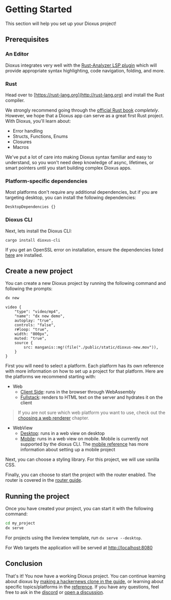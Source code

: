 # Getting Started

This section will help you set up your Dioxus project!

## Prerequisites

### An Editor

Dioxus integrates very well with the [Rust-Analyzer LSP plugin](https://rust-analyzer.github.io) which will provide appropriate syntax highlighting, code navigation, folding, and more.

### Rust

Head over to [https://rust-lang.org](http://rust-lang.org) and install the Rust compiler.

We strongly recommend going through the [official Rust book](https://doc.rust-lang.org/book/ch01-00-getting-started.html) _completely_. However, we hope that a Dioxus app can serve as a great first Rust project. With Dioxus, you'll learn about:

- Error handling
- Structs, Functions, Enums
- Closures
- Macros

We've put a lot of care into making Dioxus syntax familiar and easy to understand, so you won't need deep knowledge of async, lifetimes, or smart pointers until you start building complex Dioxus apps.

### Platform-specific dependencies

Most platforms don't require any additional dependencies, but if you are targeting desktop, you can install the following dependencies:

```inject-dioxus
DesktopDependencies {}
```

### Dioxus CLI

Next, lets install the Dioxus CLI:

```
cargo install dioxus-cli
```

If you get an OpenSSL error on installation, ensure the dependencies listed [here](https://docs.rs/openssl/latest/openssl/#automatic) are installed.

## Create a new project

You can create a new Dioxus project by running the following command and following the prompts:

```sh
dx new
```

```inject-dioxus
video {
    "type": "video/mp4",
    "name": "dx new demo",
    autoplay: "true",
    controls: "false",
    r#loop: "true",
    width: "800px",
    muted: "true",
    source {
        src: manganis::mg!(file("./public/static/dioxus-new.mov")),
    }
}
```

First you will need to select a platform. Each platform has its own reference with more information on how to set up a project for that platform. Here are the platforms we recommend starting with:

- Web
    - [Client Side](../reference/web/index.md): runs in the browser through WebAssembly
    - [Fullstack](../reference/fullstack/index.md): renders to HTML text on the server and hydrates it on the client
> If you are not sure which web platform you want to use, check out the [choosing a web renderer](choosing_a_web_renderer.md) chapter.
- WebView
    - [Desktop](../reference/desktop/index.md): runs in a web view on desktop
    - [Mobile](../reference/mobile/index.md): runs in a web view on mobile. Mobile is currently not supported by the dioxus CLI. The [mobile reference](../reference/mobile/index.md) has more information about setting up a mobile project

Next, you can choose a styling library. For this project, we will use vanilla CSS.

Finally, you can choose to start the project with the router enabled. The router is covered in the [router guide](../router/index.md).

## Running the project

Once you have created your project, you can start it with the following command:

```sh
cd my_project
dx serve
```

For projects using the liveview template, run `dx serve --desktop`.

For Web targets the application will be served at [http://localhost:8080](http://localhost:8080)

## Conclusion

That's it! You now have a working Dioxus project. You can continue learning about dioxus by [making a hackernews clone in the guide](../guide/index.md), or learning about specific topics/platforms in the [reference](../reference/index.md). If you have any questions, feel free to ask in the [discord](https://discord.gg/XgGxMSkvUM) or [open a discussion](https://github.com/DioxusLabs/dioxus/discussions).
